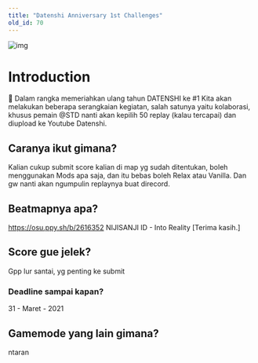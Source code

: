 ```yaml
---
title: "Datenshi Anniversary 1st Challenges"
old_id: 70
---
```


![img](https://cdn.discordapp.com/attachments/699180921969967145/818844310145204224/unknown.png)

# Introduction

:partying_face: Dalam rangka memeriahkan ulang tahun DATENSHI ke #1 
Kita akan melakukan beberapa serangkaian kegiatan, salah satunya yaitu kolaborasi, khusus pemain @STD nanti akan kepilih 50 replay (kalau tercapai) dan diupload ke Youtube Datenshi.

## Caranya ikut gimana?

Kalian cukup submit score kalian di map yg sudah ditentukan, boleh menggunakan Mods apa saja, dan itu bebas boleh Relax atau Vanilla. Dan gw nanti akan ngumpulin replaynya buat direcord.

## Beatmapnya apa?

https://osu.ppy.sh/b/2616352
NIJISANJI ID - Into Reality [Terima kasih.]

## Score gue jelek?

Gpp lur santai, yg penting ke submit

### Deadline sampai kapan?

31 - Maret - 2021 

## Gamemode yang lain gimana?

ntaran
